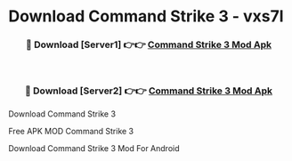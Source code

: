 # Download Command Strike 3 - vxs7l



<div align="center">
<h3>🔴 Download [Server1] 👉👉 <a href="https://momento.my/?title=Command_Strike_3">Command Strike 3 Mod Apk</a></h3><br>

<h3>🔴 Download [Server2] 👉👉 <a href="https://momento.my/?title=Command_Strike_3">Command Strike 3 Mod Apk</a></h3>
</div>



Download Command Strike 3 

Free APK MOD Command Strike 3 

Download Command Strike 3 Mod For Android
